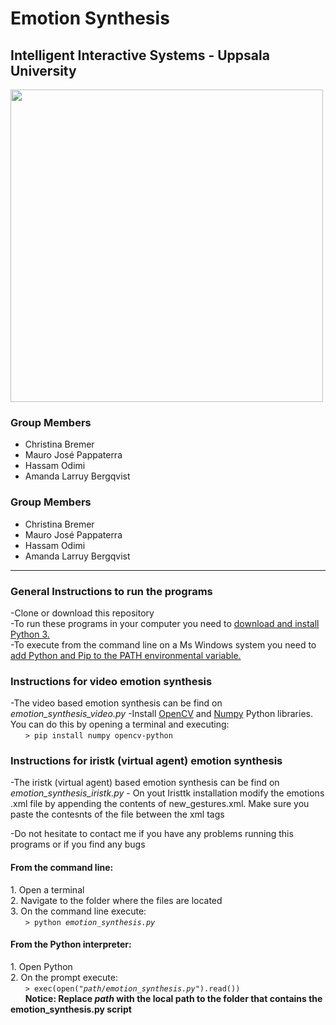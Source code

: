 <h1>Emotion Synthesis</h1>
<h2>Intelligent Interactive Systems - Uppsala University</h2>

<img src="https://i.imgur.com/vaEwpcK.png" width=500px>

<h3>Group Members</h3>
<ul>
    <li>Christina Bremer</li>
    <li>Mauro José Pappaterra</li>
    <li>Hassam Odimi</li>
    <li>Amanda Larruy Bergqvist</li>
</ul>

<h3>Group Members</h3>
<ul>
    <li>Christina Bremer</li>
    <li>Mauro José Pappaterra</li>
    <li>Hassam Odimi</li>
    <li>Amanda Larruy Bergqvist</li>
</ul>

<hr>
<h3 id="help">General Instructions to run the programs</h3>
-Clone or download this repository<br>
-To run these programs in your computer you need to <a href="https://www.python.org/downloads/">download and install Python 3.</a><br>
-To execute from the command line on a Ms Windows system you need to <a href="https://docs.python.org/2/using/windows.html">add Python and Pip to the PATH environmental variable.</a><br>

<h3 id="help">Instructions for video emotion synthesis </h3>
-The video based emotion synthesis can be find on <i>emotion_synthesis_video.py</i>
-Install <a href="https://opencv.org/">OpenCV</a> and <a href="http://www.numpy.org/">Numpy</a> Python libraries. You can do this by opening a terminal and executing: <br>
&nbsp &nbsp &nbsp <code>> pip install numpy opencv-python </code> <br>

<h3 id="help">Instructions for iristk (virtual agent) emotion synthesis </h3>
-The iristk (virtual agent) based emotion synthesis can be find on <i>emotion_synthesis_iristk.py</i>
- On yout Iristtk installation modify the emotions .xml file by appending the contents of new_gestures.xml. Make sure you paste the contesnts of the file between the xml tags <gestures></gestures>

-Do not hesitate to contact me if you have any problems running this programs or if you find any bugs

<h4>From the command line:</h4>
1. Open a terminal <br>
2. Navigate to the folder where the files are located <br>
3. On the command line execute: <br>
&nbsp &nbsp &nbsp <code>> python <i>emotion_synthesis.py</i> </code> <br>

<h4>From the Python interpreter:</h4>
1. Open Python <br>
2. On the prompt execute: <br>
&nbsp &nbsp &nbsp <code>> exec(open("<i>path</i>/<i>emotion_synthesis.py</i>").read())</code> <br>
&nbsp &nbsp &nbsp <b>Notice: Replace <i>path</i> with the local path to the folder that contains the emotion_synthesis.py script</b> <br>
<br>